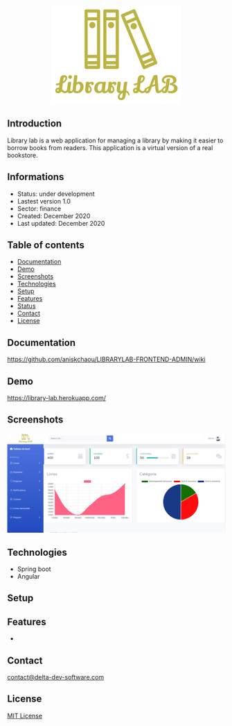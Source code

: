 <p align="center">
<img  src="screenshots/logo.png"/>
</p>



## Introduction

Library lab is a web application for managing a library by making it easier to borrow books from readers. This application is a virtual version of a real bookstore.

## Informations
-   Status: under development
-   Lastest version 1.0
-   Sector: finance
-   Created: December 2020
-   Last updated: December 2020

## Table of contents
* [Documentation](#general-info)
* [Demo](#demo)
* [Screenshots](#screenshots)
* [Technologies](#technologies)
* [Setup](#setup)
* [Features](#features)
* [Status](#status)
* [Contact](#contact)
* [License](#license)

## Documentation
https://github.com/aniskchaou/LIBRARYLAB-FRONTEND-ADMIN/wiki

## Demo
https://library-lab.herokuapp.com/

## Screenshots
<p align="center">
<img  src="screenshots/screenshot.png"/>
<p>

## Technologies
* Spring boot
* Angular


## Setup


## Features
 -  

  

## Contact
contact@delta-dev-software.com

## License
<a href="license.txt">MIT License</a>